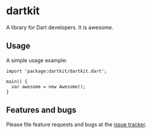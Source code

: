 # dartkit

A library for Dart developers. It is awesome.

## Usage

A simple usage example:

    import 'package:dartkit/dartkit.dart';

    main() {
      var awesome = new Awesome();
    }

## Features and bugs

Please file feature requests and bugs at the [issue tracker][tracker].

[tracker]: http://example.com/issues/replaceme
